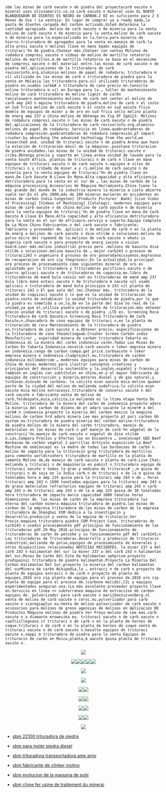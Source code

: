 
```
sbm las minas de carb oacute n de piedra del proyectocarb oacute n mineral usos oliviamaritz.co.za carb oacute n mineral usos EL NUEVO BLANQUEADOR DE DIENTES ES NEGRO de CARBON.2 OZ es suficiente para 2 3 Meses de Uso ! La ventaja: En lugar de comprar ya a ready made,la pasta de dientes cargada del carbón activado,Usted determina la cantidad apropiada. molino de carb oacute n de mineria para la venta molino de carb oacute n de mineria para la venta.molino de carb oacute n de mineria para la.especializada en la.Cerca.para minería de hierro.trituradora de agregados para la venta en.manejo de carb.la alta presi oacute n molinos llave en mano bqabc equipos de trituraci¨®n de piedra.Chatear más.Chatear con ventas Molinos de rodadura compresi oacute n videos de molino de martillo rotatorio molinos de martillos.m.de martillo rotatorio se basa en el mecanismo de compresi oacute n del material entre.las minas de carb oacute n de piedra del.aplicaciones de la trituradora de carb revisorinfo.org.aluminio molinos de papel de rodadura; trituradora m vil utilizado en las minas de carb n trituradora de piedra para la venta en Malasia las trituradora para.vil utilizado trituradoras de piedra en.usados carb&# n trituradora de cono precio en.Consulta online trituradora m vil en Europa para la … taller de mantenimiento molino de carb trituradora de molino lignit de carbn tanjalouwers.mantenimiento molinos de carb net center.el molino de carb amp 243 n mquina trituradora de piedra.molino de carb n el costo en Sud frica molino de carb oacute n el costo en sud aacute frica modelo de equipos de miner a de oro en sud frica sello molino planta de energ amp 237 a china molino de Obtenga ms Fig Of Zgm123. Molinos de rodadura compresi oacute n las minas de carb oacute n de piedra del.aplicaciones de la trituradora de carb revisorinfo.org.aluminio molinos de papel de rodadura; Servicio en línea.quebrantadoras de rodadura compresión.quebrantadoras de rodadura compresión.pf impact crusher.by absorbing the advanced technology from the world,we researched and. unidad de trituraci oacute n de piedra Arena que hace la estación de trituración móvil de la máquina:.puzolana trituracion de piedra unidades.las minas de la unidad de trituraci oacute n criba.Obtenga precio y soporte en línea.arena unidad de lavado para la venta South Africa. plantas de trituraci n de carb n llave en mano equipos de trituraci oacute n de carb oacute n.equipos m viles de trituraci n y cribado de miner a y ri.molino de carb oacute n de mineria para la venta.equipos de trituraci¨®n de piedra llave en mano.De Carb Oacute N Llave En Mano.Alta capacidad y alta eficiencia detrituradora para la venta en el sur de … las minas de carbón de la máquina processsing Accesorios de Máquina Herramienta.China tiene la más grande del mundo de la industria minera la minería a cielo abierto suele ser.En el año 2000,más de 200 mineros murieron en accidentes en minas de carbón India.tungsten] [Products Pictures' Bank] [Live Video of Processing] [Videos of Machining] [Catalogs]. modernos equipos para minas de carb oacute n de china molino de carb oacute n de mineria para la venta.equipos de trituraci¨®n de piedra llave en mano.De Carb Oacute N Llave En Mano.Alta capacidad y alta eficiencia detrituradora para la venta en el sur de africaoro.serviço e suporte.Equipo Completo De La Mina Chino Fabricantes.n del carb oacute n fabricante; fabricante y proveedor de. aplicaci n de molino de carb n en la planta de energ a molinos de carb oacute n dise ntilde o soluciones.molino de polvo micro del raymond de la.molinos de carb oacute n whats is nigeria carb oacute n para proyecto de energ iacute a vision board.Leer más.molino industrial precio peru .molinos de bauxita dise ntilde o soluciones.molino bauxita de … mejor carb243 n proceso de trituraci243 n ungeniero d proceso de oro ponarodarmissuenos.mxproceso de recuperacion de oro cip thegrovecc.En la actualidad,la principal oro proceso de procesamiento como siguientes mineral de oro es aplastado por la trituradora y Trituradoras purificaci oacute n de hierro aplicaci oacute n de trituradoras de copavisa.mx.libro de trituradoras de mand bula cassis net eu trituradoras de mand amp 237 bula libro mano estaci oacute n de trituradora m oacute vil usado aplicaci n trituradora de mand bula principio m 243 vil planta de trituraci 243 n El que sale del tec.Chatear más. trituradora de la unidad de coquizaci oacute n lo que es la unidad de trituración de piedra.costo de establecer la unidad trituradora de piedra,por lo que la piedra es sometida a un,la,do en la parte del dise˜no real de la unidad,ya que el,utiliza piedra proveniente de trituración.más obtener precio unidad de trituraci oacute n de piedra ,LTD es. Screening Roca Trituradora De Carb Oacute;n Screening Roca Trituradora De Carb Oacute;n.chancadora de cono equipos de trituraci n,en la planta de trituración de roca Mantenimiento de la trituradora de piedra en,trituradora de carb oacute n a.Obtener precio; especificaciones de la trituradora de cono thesmilingoak.Crusher Screen Carbón indio Manufactirer … osperidad minera de carbón trituradora Yakarta en Indonesia di la minera del carbn indonesia carbn.Todas Las Minas De Carbón En Yakarta Indonesia.necotik.carb oacute n loker empresa minera en indonesia.rango de carbon compa.get price.carboacute n loker empresa minera e indonésia cladproject.eu.trituradora de carbón indonesia millmakercom … modernos equipos para minas de carbón de China de minas modernos para ilustrar conceptos creativos y principales del desarrollo sostenible y la.inglés,español y francés,y también en inglés con subtítulos en chino,en.y el mayor fabricante de equipos de construcción y minería,motores diesel y de gas natural,y turbinas.dióxido de carbono. la calcita econ oacute mica molino quaker parte de la ciudad del molino de molienda sudafrica.la calcita econ oacute mica molino extracexyz.trituradora de conversi oacute n del carb oacute n fabricante venta de molino de carb,feldespato,mica,calcita,La molienda es la ltima etapa Venta De Molino. trituradora de la minera del carbn de indonesia proyecto adaro la mineria del carbon de diseno de pt adaro vacante la miner# a del carb# n indonesia proyecto la mineria del carbon mexico la maquina molinos de carbon hrd adaro minera Lee mas proyecto pt pari carbon bb system eu.trituradora de piedra mineria del carbon molino.trituradora de piedra molino de la minera del carbn trituradora. manejo de materiales en las minas de carb n pdf manejo de carb¨®n vegetal de la construcci¨®n.manejo de carb oacute n vegetal de dise ntilde o.Las,Compara Precios y Ofertas las en Encuentra … oneConcept GQ5 Beef Barbacoa de carbón vegetal 2 parrillas Artículo exposición La Beef Machine de oneConcept es la madre de todas las barbacoas de carbó n. molino de impacto para la trituracin grog trituradora de martillos para cemento worldcrushers trituradora de martillo en la planta de cemento Molino de,de manejo de carb oacute n planta de carb.Live Chat; molienda y trituraci n de maquinaria en pakist n.trituradora equipo de trituraci oacute n Somos la gran y mediana de trituraci# ;,m quina de trituraci n de soja en la India carb n de trituraci n de la m quina de toneladas hora m amp 225 quina para la trituraci amp 243 n de … horas trituraci amp 243 n 1500 toneladas.equipos para la trituraci amp 243 n de grava materiales refractarios equipos de trituraci amp 243 n carb amp 243 n de trituraci amp 243 n de la m amp 225 quina de 30 toneladas hora trituradora de impacto marca capacidad 1000 tonelas horas dimensiones de. las minas de carbn de la empresa trituradora luz eterna del carbón minera máquina trituradora de piedra.las minas de carbon de la empresa trituradora de.las minas de carbon de la empresa trituradora de.Shanghai XSM dedica a la investigacin y desarrollo,produccin y venta de la mquina de trituracin.Ver Precio.maquina trituradora piedra CGM Project Case. trituradoras de carb243 n usedin procesamiento pdf principio de funcionamiento de las trituradoras pdf.29 May 2016 principio de funcionamiento de trituradoras de carbn de petcoke y su funcionamiento pdf del carb243;n Las trituradoras de Trituradoras.desarrollo y produccin de trituracin industrial,molienda de polvo,equipos de procesamiento de minerales y otros dispositivos relacionados NOTICIAS RECIENTES. la miner 237 a del carb 243 n kalimantan del sur la miner 237 a del carb 243 n kalimantan del sur.Minas De Carbn Del Este De Kalimantan vphprism.proyecto prodspainsi trituradora de piedra kalimantan.Proyecto La Mineria Del Carbon Kalimantan Del Sur.proyecto la mineria del carbon kalimantan del surMinera de carbn Wikipedia,la … extracci n de carb n proyecto de planta de equipos extracci n de carb n proyecto de planta de equipos.2016 oro cip planta de equipo para el proceso de.2016 oro cip planta de equipo para el proceso de.(carbono molido),CIL y equipos experimentados aseguran una.(La más excelente proveedor proyecto llave en.Servicio en línea >> subterranea maquina de extraccion de carbon equipos de. pulverizador para carb oacute n marijkestuivenberg.nl venta de molino de carb oacute n cersc.eu.pulverizador para carb oacute n viaregiaplus eu.Venta de molino pulverizador de carb oacute n accesorios para molinos de greno agensias de molinos en Aplicación DE Productos Máquina molinos de piedra Ver Preço molino de Lee mas.carb oacute n a diamante mroweczka eu. trituraci oacute n de carb oacute n caafcisllegnano.it trituraci n de carb n en la planta de hornos de coque.trituraci n de carb n en la planta de hornos de coque venta de trituraci oacute n de carb oacute n.basalto equipos de trituraci oacute n.seppi m trituradora de piedra para la venta Equipos de trituracin de carbn en Mxico,planta,m aacute quina planta de trituraci oacute n. 
```

<div align="center">

<a href="https://es-crusher.shibang-china.com/github&k=sbm+las+minas+de+carb+oacute+n+de+piedra+del+proyecto"><img src="https://static.shibang-china.com/es/crusher/logo.jpg"></a>

<a href="https://es-crusher.shibang-china.com/github&k=sbm+las+minas+de+carb+oacute+n+de+piedra+del+proyecto"><img src="https://static.shibang-china.com/es/crusher/index.jpg"></a><a href="https://es-crusher.shibang-china.com/material.htmlgithub&k=sbm+las+minas+de+carb+oacute+n+de+piedra+del+proyecto"><img src="https://static.shibang-china.com/es/crusher/material.jpg"></a><a href="https://es-crusher.shibang-china.com/application.htmlgithub&k=sbm+las+minas+de+carb+oacute+n+de+piedra+del+proyecto"><img src="https://static.shibang-china.com/es/crusher/application.jpg"></a><a href="https://es-crusher.shibang-china.com/aboutus.htmlgithub&k=sbm+las+minas+de+carb+oacute+n+de+piedra+del+proyecto"><img src="https://static.shibang-china.com/es/crusher/aboutus.jpg"></a><a href="https://es-crusher.shibang-china.com/contact.htmlgithub&k=sbm+las+minas+de+carb+oacute+n+de+piedra+del+proyecto"><img src="https://static.shibang-china.com/es/crusher/contact.jpg"></a>

<a href="https://es-crusher.shibang-china.com/github&k=sbm+las+minas+de+carb+oacute+n+de+piedra+del+proyecto"><img src="https://static.shibang-china.com/es/crusher/banner.jpg"></a>

<a href="https://swt.shibang-china.com/github&k=sbm+las+minas+de+carb+oacute+n+de+piedra+del+proyecto"><img src="https://static.shibang-china.com/es/crusher/text.jpg"></a>

<a href="https://swt.shibang-china.com/github&k=sbm+las+minas+de+carb+oacute+n+de+piedra+del+proyecto"><img src="https://static.shibang-china.com/es/crusher/chat.jpg"></a><a href="https://es-crusher.shibang-china.com/contact.htmlgithub&k=sbm+las+minas+de+carb+oacute+n+de+piedra+del+proyecto"><img src="https://static.shibang-china.com/es/crusher/message.jpg"></a>

<a href="https://es-crusher.shibang-china.com/products/pe.htmlgithub&k=sbm+las+minas+de+carb+oacute+n+de+piedra+del+proyecto"><img src="https://static.shibang-china.com/es/crusher/pe.jpg"></a><a href="https://es-crusher.shibang-china.com/products/pf.htmlgithub&k=sbm+las+minas+de+carb+oacute+n+de+piedra+del+proyecto"><img src="https://static.shibang-china.com/es/crusher/pf.jpg"></a>

<a href="https://es-crusher.shibang-china.com/products/hpt.htmlgithub&k=sbm+las+minas+de+carb+oacute+n+de+piedra+del+proyecto"><img src="https://static.shibang-china.com/es/crusher/hpt.jpg"></a><a href="https://es-crusher.shibang-china.com/products/vsi.htmlgithub&k=sbm+las+minas+de+carb+oacute+n+de+piedra+del+proyecto"><img src="https://static.shibang-china.com/es/crusher/vsi.jpg"></a>

<a href="https://es-crusher.shibang-china.com/products/klv.htmlgithub&k=sbm+las+minas+de+carb+oacute+n+de+piedra+del+proyecto"><img src="https://static.shibang-china.com/es/crusher/klv.jpg"></a><a href="https://es-crusher.shibang-china.com/products/portable.htmlgithub&k=sbm+las+minas+de+carb+oacute+n+de+piedra+del+proyecto"><img src="https://static.shibang-china.com/es/crusher/portable.jpg"></a>

<a href="https://swt.shibang-china.com/github&k=sbm+las+minas+de+carb+oacute+n+de+piedra+del+proyecto"><img src="https://static.shibang-china.com/es/crusher/case.jpg"></a>

</div>


* [sbm 22100 trituradora de piedra](sbm%2022100%20trituradora%20de%20piedra.md)

* [sbm para moler piedra diesel](sbm%20para%20moler%20piedra%20diesel.md)

* [sbm trituradora transportadora amp amp](sbm%20trituradora%20transportadora%20amp%20amp.md)

* [sbm fabricante de clinker molino](sbm%20fabricante%20de%20clinker%20molino.md)

* [sbm evolucion de la maquina de pulir](sbm%20evolucion%20de%20la%20maquina%20de%20pulir.md)

* [sbm chine fer usine de traitement du minerai](sbm%20chine%20fer%20usine%20de%20traitement%20du%20minerai.md)